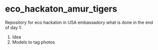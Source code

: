 # eco_hackaton_amur_tigers
Repository for eco hackaton in USA embassadory
what is done in the end of day 1:
1) Idea
2) Models to tag photos
